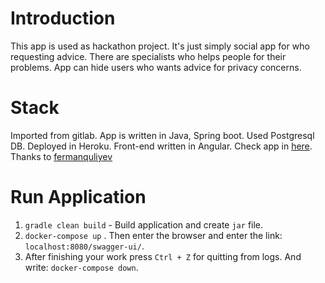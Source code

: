 # Introduction

This app is used as hackathon project. It's just simply social app for who requesting advice. There are specialists who helps people for their problems. App can hide users who wants advice for privacy concerns.

# Stack 
Imported from gitlab.
App is written in Java, Spring boot. Used Postgresql DB. 
Deployed in Heroku.
Front-end written in Angular. Check app in [here](https://github.com/fermanquliyev/adviceMe). Thanks to [fermanquliyev](https://github.com/fermanquliyev)

# Run Application
1. `gradle clean build` - Build application and create `jar` file.
2. `docker-compose up` . Then enter the browser and enter the link: `localhost:8080/swagger-ui/`.
3. After finishing your work press `Ctrl + Z` for quitting from logs. And write: `docker-compose down`.
